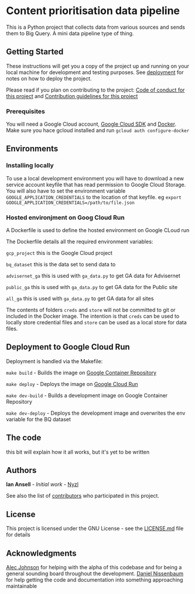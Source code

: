 # Content prioritisation data pipeline

This is a Python project that collects data from various sources and sends them to Big Query.
A mini data pipeline type of thing.

## Getting Started

These instructions will get you a copy of the project up and running on your local machine for development and testing purposes. See [deployment](#deployment-to-google-cloud-run) for notes on how to deploy the project. 

Please read if you plan on contributing to the project:
[Code of conduct for this project](docs/CODE_OF_CONDUCT.md)
and
[Contribution guidelines for this project](docs/CONTRIBUTING.md)

### Prerequisites

You will need a Google Cloud account, [Google Cloud SDK](https://cloud.google.com/sdk) and [Docker](https://www.docker.com/).
Make sure you hace gcloud installed and run `gcloud auth configure-docker`

## Environments

### Installing locally

To use a local development environment you will have to download a new service account keyfile that has read permission to Google Cloud Storage.
You will also have to set the environment variable `GOOGLE_APPLICATION_CREDENTIALS` to the location of that keyfile.
eg `export GOOGLE_APPLICATION_CREDENTIALS=/path/to/file.json`

### Hosted environjment on Goog Cloud Run

A Dockerfile is used to define the hosted environment on Google CLoud run 

The Dockerfile details all the required environment variables:

`gcp_project` this is the Google Cloud project

`bq_dataset` this is the data set to send data to

`advisernet_ga` this is used with `ga_data.py` to get GA data for Advisernet

`public_ga` this is used with `ga_data.py` to get GA data for the Public site

`all_ga` this is used with `ga_data.py` to get GA data for all sites


The contents of folders `creds` and `store` will not be committed to git or included in the Docker image. The intention is that `creds` can be used to locally store credential files and `store` can be used as a local store for data files.


## Deployment to Google Cloud Run

Deployment is handled via the Makefile:

`make build` - Builds the image on [Google Container Repository](https://cloud.google.com/container-registry)

`make deploy` - Deploys the image on [Google Cloud Run](https://cloud.google.com/run)

`make dev-build` - Builds a development image on Google Container Repository

`make dev-deploy` - Deploys the development image and overwrites the env variable for the BQ dataset



## The code

this bit will explain how it all works, but it's yet to be written


## Authors

**Ian Ansell** - *Initial work* - [Nyzl](https://github.com/Nyzl)

See also the list of [contributors](https://github.com/your/project/contributors) who participated in this project.

## License

This project is licensed under the GNU License - see the [LICENSE.md](LICENSE.md) file for details

## Acknowledgments

[Alec Johnson](https://github.com/MrAlecJohnson) for helping with the alpha of this codebase and for being a general sounding board throughout the development.
[Daniel Nissenbaum](https://github.com/danielnissenbaum) for help getting the code and documentation into something approaching maintainable


